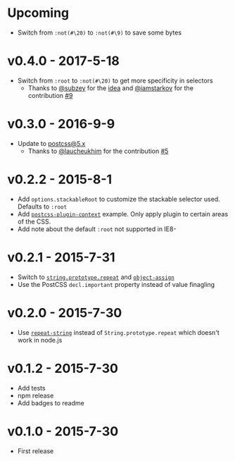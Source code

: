# Upcoming

 - Switch from `:not(#\20)` to `:not(#\9)` to save some bytes


# v0.4.0 - 2017-5-18

 - Switch from `:root` to `:not(#\20)` to get more specificity in selectors
   - Thanks to [@subzey](https://github.com/subzey) for the [idea](https://twitter.com/subzey/status/829050478721896448) and [@iamstarkov](https://github.com/iamstarkov) for the contribution [#9](https://github.com/MadLittleMods/postcss-increase-specificity/pull/9)


# v0.3.0 - 2016-9-9

 - Update to postcss@5.x
    - Thanks to [@laucheukhim](https://github.com/laucheukhim) for the contribution [#5](https://github.com/MadLittleMods/postcss-increase-specificity/pull/5)


# v0.2.2 - 2015-8-1

 - Add `options.stackableRoot` to customize the stackable selector used. Defaults to `:root`
 - Add [`postcss-plugin-context`](https://github.com/postcss/postcss-plugin-context) example. Only apply plugin to certain areas of the CSS.
 - Add note about the default `:root` not supported in IE8-


# v0.2.1 - 2015-7-31

 - Switch to [`string.prototype.repeat`](https://www.npmjs.com/package/string.prototype.repeat) and [`object-assign`](https://www.npmjs.com/package/object-assign)
 - Use the PostCSS `decl.important` property instead of value finagling


# v0.2.0 - 2015-7-30

 - Use [`repeat-string`](https://www.npmjs.com/package/repeat-string) instead of `String.prototype.repeat` which doesn't work in node.js


# v0.1.2 - 2015-7-30

 - Add tests
 - npm release
 - Add badges to readme


# v0.1.0 - 2015-7-30

 - First release
